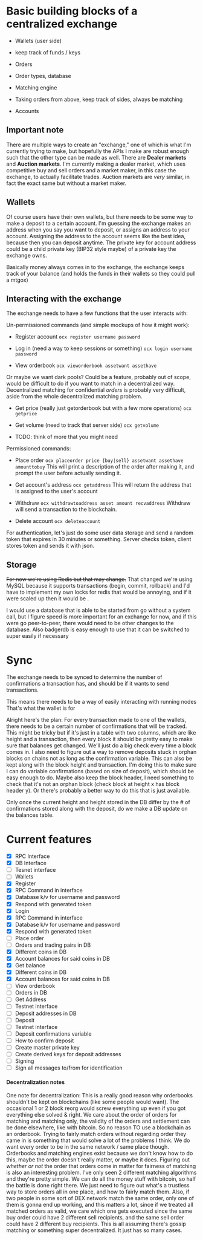 # Basic building blocks of a centralized exchange

 - Wallets (user side)
  - keep track of funds / keys

 - Orders
  - Order types, database

 - Matching engine
  - Taking orders from above, keep track of sides, always be matching

 - Accounts

## Important note
There are multiple ways to create an "exchange," one of which is what I'm currently trying to make, but hopefully the APIs I make are robust enough such that the other type can be made as well. There are **Dealer markets** and **Auction markets**. I'm currently making a dealer market, which uses competitive buy and sell orders and a market maker, in this case the exchange, to actually facilitate trades. Auction markets are _very_ similar, in fact the exact same but without a market maker.

## Wallets

Of course users have their own wallets, but there needs to be some way to make a deposit to a certain account.
I'm guessing the exchange makes an address when you say you want to deposit, or assigns an address to your account. Assigning the address to the account seems like the best idea, because then you can deposit anytime. The private key for account address could be a child private key (BIP32 style maybe) of a private key the exchange owns.

Basically money always comes in to the exchange, the exchange keeps track of your balance (and holds the funds in their wallets so they could pull a mtgox)

## Interacting with the exchange
The exchange needs to have a few functions that the user interacts with:

Un-permissioned commands (and simple mockups of how it might work):

 - Register account
`ocx register username password`

 - Log in (need a way to keep sessions or something)
`ocx login username password`

 - View orderbook
`ocx vieworderbook assetwant assethave`

Or maybe we want dark pools? Could be a feature, probably out of scope, would be difficult to do if you want to match in a decentralized way. Decentralized matching for confidential _orders_ is probably very difficult, aside from the whole decentralized matching problem.

 - Get price (really just getorderbook but with a few more operations)
`ocx getprice`

- Get volume (need to track that server side)
`ocx getvolume`

 - TODO: think of more that you might need

Permissioned commands:

 - Place order
`ocx placeorder price {buy|sell} assetwant assethave amounttobuy`
This will print a description of the order after making it, and prompt the user before actually sending it.

 - Get account's address
`ocx getaddress`
This will return the address that is assigned to the user's account

 - Withdraw
`ocx withdrawtoaddress asset amount recvaddress`
Withdraw will send a transaction to the blockchain.

 - Delete account
`ocx deleteaccount`

For authentication, let's just do some user data storage and send a random token that expires in 30 minutes or something. Server checks token, client stores token and sends it with json.

## Storage
~~For now we're using Redis but that may change.~~
That changed we're using MySQL because it supports transactions (begin, commit, rollback) and I'd have to implement my own locks for redis that would be annoying, and if it were scaled up then it would be .

I would use a database that is able to be started from go without a system call, but I figure speed is more important for an exchange for now, and if this were go peer-to-peer, there would need to be other changes to the database. Also badgerdb is easy enough to use that it can be switched to super easily if necessary

# Sync
The exchange needs to be synced to determine the number of confirmations a transaction has, and should be if it wants to send transactions.

This means there needs to be a way of easily interacting with running nodes
That's what the wallet is for

Alright here's the plan:
For every transaction made to one of the wallets, there needs to be a certain number of confirmations that will be tracked. This might be tricky but if it's just in a table with two columns, which are like height and a transaction, then every block it should be pretty easy to make sure that balances get changed. We'll just do a big check every time a block comes in.
I also need to figure out a way to remove deposits stuck in orphan blocks on chains not as long as the confirmation variable. This can also be kept along with the block height and transaction. I'm doing this to make sure I can do variable confirmations (based on size of deposit), which should be easy enough to do.
Maybe also keep the block header, I need something to check that it's not an orphan block (check block at height x has block header y). Or there's probably a better way to do this that is just available.

Only once the current height and height stored in the DB differ by the # of confirmations stored along with the deposit, do we make a DB update on the balances table.

# Current features

 - [x] RPC Interface
 - [x] DB Interface
 - [ ] Tesnet interface
 - [ ] Wallets
 - [x] Register
  - [x] RPC Command in interface
  - [x] Database k/v for username and password
  - [x] Respond with generated token
 - [x] Login
  - [x] RPC Command in interface
  - [x] Database k/v for username and password
  - [x] Respond with generated token
 - [ ] Place order
  - [ ] Orders and trading pairs in DB
  - [x] Different coins in DB
  - [x] Account balances for said coins in DB
 - [x] Get balance
  - [x] Different coins in DB
  - [x] Account balances for said coins in DB
 - [ ] View orderbook
  - [ ] Orders in DB
 - [ ] Get Address
  - [ ] Testnet interface
  - [ ] Deposit addresses in DB
 - [ ] Deposit
  - [ ] Testnet interface
  - [ ] Deposit confirmations variable
  - [ ] How to confirm deposit
  - [ ] Create master private key
  - [ ] Create derived keys for deposit addresses
 - [ ] Signing
  - [ ] Sign all messages to/from for identification

#### Decentralization notes

One note for decentralization: This is a really good reason why orderbooks shouldn't be kept on blockchains (like some people would want). The occasional 1 or 2 block reorg would screw everything up even if you got everything else solved & right.
We care about the order of orders for matching and matching only, the validity of the orders and settlement can be done elsewhere, like with bitcoin. So no reason TO use a blockchain as an orderbook. Trying to fairly match orders without regarding order they came in is something that would solve a lot of the problems I think. We do want every order to be in the same network / same place though. Orderbooks and matching engines exist because we don't know how to do this, maybe the order doesn't really matter, or maybe it does. Figuring out _whether or not_ the order that orders come in matter for fairness of matching is also an interesting problem. I've only seen 2 different matching algorithms and they're pretty simple. We can do all the money stuff with bitcoin, so half the battle is done right there. We just need to figure out what's a trustless way to store orders all in one place, and how to fairly match them. Also, if two people in some sort of DEX network match the same order, only one of them is gonna end up working, and this matters a lot, since if we treated all matched orders as valid, we care which one gets executed since the same buy order could have 2 different sell recipients, and the same sell order could have 2 different buy recipients. This is all assuming there's gossip matching or something super decentralized. It just has so many cases.
